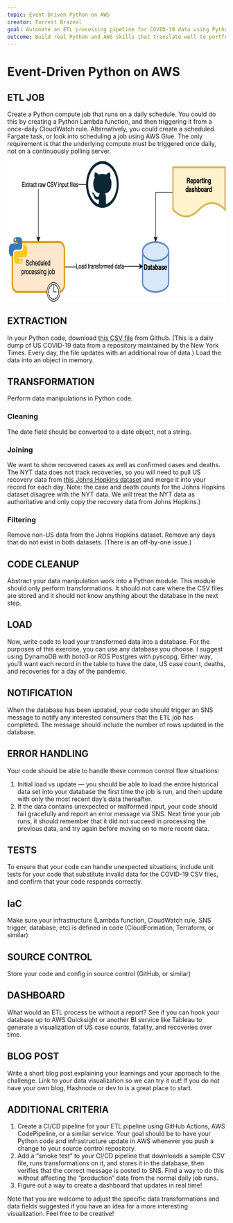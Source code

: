 ```yaml
---
topic: Event-Driven Python on AWS
creator: Forrest Brazeal
goal: Automate an ETL processing pipeline for COVID-19 data using Python and cloud services.
outcome: Build real Python and AWS skills that translate well to portfolios/job interviews.
---
```

# Event-Driven Python on AWS
## ETL JOB
Create a Python compute job that runs on a daily schedule. You could do this by creating a Python Lambda function, and then triggering it from a once-daily CloudWatch rule. Alternatively, you could create a scheduled Fargate task, or look into scheduling a job using AWS Glue. The only requirement is that the underlying compute must be triggered once daily, not on a continuously polling server.

<img src="readme-diagram.png" width="720" height="323.5" title="Architectural diagram">

## EXTRACTION
In your Python code, download [this CSV file](https://raw.githubusercontent.com/nytimes/covid-19-data/master/us.csv) from Github. (This is a daily dump of US COVID-19 data from a repository maintained by the New York Times. Every day, the file updates with an additional row of data.) Load the data into an object in memory.

## TRANSFORMATION
Perform data manipulations in Python code.

### Cleaning
The date field should be converted to a date object, not a string.

### Joining
We want to show recovered cases as well as confirmed cases and deaths. The NYT data does not track recoveries, so you will need to pull US recovery data from [this Johns Hopkins dataset](https://raw.githubusercontent.com/datasets/covid-19/master/data/time-series-19-covid-combined.csv) and merge it into your record for each day. Note: the case and death counts for the Johns Hopkins dataset disagree with the NYT data. We will treat the NYT data as authoritative and only copy the recovery data from Johns Hopkins.)

### Filtering
Remove non-US data from the Johns Hopkins dataset. Remove any days that do not exist in both datasets. (There is an off-by-one issue.)

## CODE CLEANUP
Abstract your data manipulation work into a Python module. This module should only perform transformations. It should not care where the CSV files are stored and it should not know anything about the database in the next step.

## LOAD
Now, write code to load your transformed data into a database. For the purposes of this exercise, you can use any database you choose. I suggest using DynamoDB with boto3 or RDS Postgres with pyscopg. Either way, you’ll want each record in the table to have the date, US case count, deaths, and recoveries for a day of the pandemic.
## NOTIFICATION
When the database has been updated, your code should trigger an SNS message to notify any interested consumers that the ETL job has completed. The message should include the number of rows updated in the database.

## ERROR HANDLING
Your code should be able to handle these common control flow situations:

1. Initial load vs update — you should be able to load the entire historical data set into your database the first time the job is run, and then update with only the most recent day’s data thereafter.
2. If the data contains unexpected or malformed input, your code should fail gracefully and report an error message via SNS. Next time your job runs, it should remember that it did not succeed in processing the previous data, and try again before moving on to more recent data.

## TESTS
To ensure that your code can handle unexpected situations, include unit tests for your code that substitute invalid data for the COVID-19 CSV files, and confirm that your code responds correctly.

## IaC
Make sure your infrastructure (Lambda function, CloudWatch rule, SNS trigger, database, etc) is defined in code (CloudFormation, Terraform, or similar)

## SOURCE CONTROL
Store your code and config in source control (GitHub, or similar)

## DASHBOARD
What would an ETL process be without a report? See if you can hook your database up to AWS Quicksight or another BI service like Tableau to generate a visualization of US case counts, fatality, and recoveries over time.

## BLOG POST
Write a short blog post explaining your learnings and your approach to the challenge. Link to your data visualization so we can try it out! If you do not have your own blog, Hashnode or dev.to is a great place to start.

## ADDITIONAL CRITERIA
1. Create a CI/CD pipeline for your ETL pipeline using GitHub Actions, AWS CodePipeline, or a similar service. Your goal should be to have your Python code and infrastructure update in AWS whenever you push a change to your source control repository.
2. Add a “smoke test” to your CI/CD pipeline that downloads a sample CSV file, runs transformations on it, and stores it in the database, then verifies that the correct message is posted to SNS. Find a way to do this without affecting the “production” data from the normal daily job runs.
3. Figure out a way to create a dashboard that updates in real time!

Note that you are welcome to adjust the specific data transformations and data fields suggested if you have an idea for a more interesting visualization. Feel free to be creative!